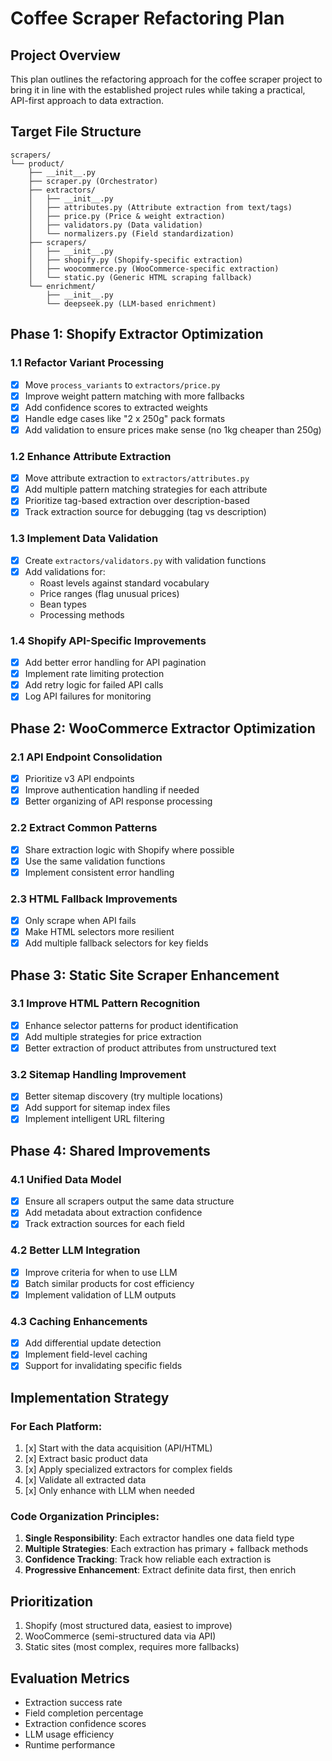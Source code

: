 # Coffee Scraper Refactoring Plan

## Project Overview
This plan outlines the refactoring approach for the coffee scraper project to bring it in line with the established project rules while taking a practical, API-first approach to data extraction.

## Target File Structure
```
scrapers/
└── product/
    ├── __init__.py
    ├── scraper.py (Orchestrator)
    ├── extractors/
    │   ├── __init__.py
    │   ├── attributes.py (Attribute extraction from text/tags)
    │   ├── price.py (Price & weight extraction)
    │   ├── validators.py (Data validation)
    │   └── normalizers.py (Field standardization)
    ├── scrapers/
    │   ├── __init__.py
    │   ├── shopify.py (Shopify-specific extraction)
    │   ├── woocommerce.py (WooCommerce-specific extraction)
    │   └── static.py (Generic HTML scraping fallback)
    └── enrichment/
        ├── __init__.py
        └── deepseek.py (LLM-based enrichment)
```

## Phase 1: Shopify Extractor Optimization

### 1.1 Refactor Variant Processing
- [x] Move `process_variants` to `extractors/price.py`
- [x] Improve weight pattern matching with more fallbacks
- [x] Add confidence scores to extracted weights
- [x] Handle edge cases like "2 x 250g" pack formats
- [x] Add validation to ensure prices make sense (no 1kg cheaper than 250g)

### 1.2 Enhance Attribute Extraction
- [x] Move attribute extraction to `extractors/attributes.py`
- [x] Add multiple pattern matching strategies for each attribute
- [x] Prioritize tag-based extraction over description-based
- [x] Track extraction source for debugging (tag vs description)

### 1.3 Implement Data Validation
- [x] Create `extractors/validators.py` with validation functions
- [x] Add validations for:
  - Roast levels against standard vocabulary
  - Price ranges (flag unusual prices)
  - Bean types
  - Processing methods

### 1.4 Shopify API-Specific Improvements
- [x] Add better error handling for API pagination
- [x] Implement rate limiting protection
- [x] Add retry logic for failed API calls
- [x] Log API failures for monitoring

## Phase 2: WooCommerce Extractor Optimization

### 2.1 API Endpoint Consolidation
- [x] Prioritize v3 API endpoints
- [x] Improve authentication handling if needed
- [x] Better organizing of API response processing

### 2.2 Extract Common Patterns
- [x] Share extraction logic with Shopify where possible
- [x] Use the same validation functions
- [x] Implement consistent error handling

### 2.3 HTML Fallback Improvements
- [x] Only scrape when API fails
- [x] Make HTML selectors more resilient
- [x] Add multiple fallback selectors for key fields

## Phase 3: Static Site Scraper Enhancement

### 3.1 Improve HTML Pattern Recognition
- [x] Enhance selector patterns for product identification
- [x] Add multiple strategies for price extraction
- [x] Better extraction of product attributes from unstructured text

### 3.2 Sitemap Handling Improvement
- [x] Better sitemap discovery (try multiple locations)
- [x] Add support for sitemap index files
- [x] Implement intelligent URL filtering

## Phase 4: Shared Improvements

### 4.1 Unified Data Model
- [x] Ensure all scrapers output the same data structure
- [x] Add metadata about extraction confidence
- [x] Track extraction sources for each field

### 4.2 Better LLM Integration
- [x] Improve criteria for when to use LLM
- [x] Batch similar products for cost efficiency
- [x] Implement validation of LLM outputs

### 4.3 Caching Enhancements
- [x] Add differential update detection
- [x] Implement field-level caching
- [x] Support for invalidating specific fields

## Implementation Strategy

### For Each Platform:
1. [x] Start with the data acquisition (API/HTML)
2. [x] Extract basic product data
3. [x] Apply specialized extractors for complex fields
4. [x] Validate all extracted data
5. [x] Only enhance with LLM when needed

### Code Organization Principles:
1. **Single Responsibility**: Each extractor handles one data field type
2. **Multiple Strategies**: Each extraction has primary + fallback methods
3. **Confidence Tracking**: Track how reliable each extraction is
4. **Progressive Enhancement**: Extract definite data first, then enrich

## Prioritization
1. Shopify (most structured data, easiest to improve)
2. WooCommerce (semi-structured data via API)
3. Static sites (most complex, requires more fallbacks)

## Evaluation Metrics
- Extraction success rate
- Field completion percentage
- Extraction confidence scores
- LLM usage efficiency
- Runtime performance

